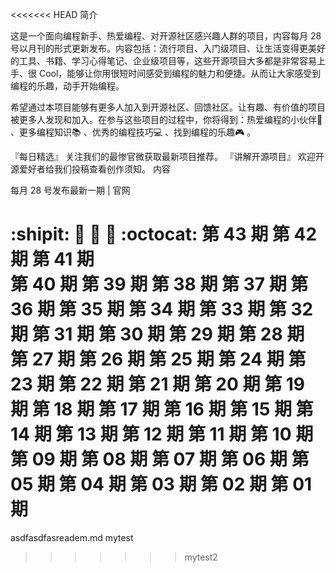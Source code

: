 <<<<<<< HEAD
简介

这是一个面向编程新手、热爱编程、对开源社区感兴趣人群的项目，内容每月 28 号以月刊的形式更新发布。内容包括：流行项目、入门级项目、让生活变得更美好的工具、书籍、学习心得笔记、企业级项目等，这些开源项目大多都是非常容易上手、很 Cool，能够让你用很短时间感受到编程的魅力和便捷。从而让大家感受到编程的乐趣，动手开始编程。

希望通过本项目能够有更多人加入到开源社区、回馈社区。让有趣、有价值的项目被更多人发现和加入。在参与这些项目的过程中，你将得到：热爱编程的小伙伴🕺 、更多编程知识📚 、优秀的编程技巧💻 、找到编程的乐趣🎮 。

『每日精选』 关注我们的最惨官微获取最新项目推荐。
『讲解开源项目』 欢迎开源爱好者给我们投稿查看创作须知。
内容

每月 28 号发布最新一期 | 官网

:shipit:	🎃	🍺	🍥	:octocat:
第 43 期	第 42 期	第 41 期		
第 40 期	第 39 期	第 38 期	第 37 期	第 36 期
第 35 期	第 34 期	第 33 期	第 32 期	第 31 期
第 30 期	第 29 期	第 28 期	第 27 期	第 26 期
第 25 期	第 24 期	第 23 期	第 22 期	第 21 期
第 20 期	第 19 期	第 18 期	第 17 期	第 16 期
第 15 期	第 14 期	第 13 期	第 12 期	第 11 期
第 10 期	第 09 期	第 08 期	第 07 期	第 06 期
第 05 期	第 04 期	第 03 期	第 02 期	第 01 期
=======
asdfasdfasreadem.md
mytest
>>>>>>> mytest2
